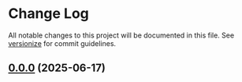 # Change Log

All notable changes to this project will be documented in this file. See [versionize](https://github.com/versionize/versionize) for commit guidelines.

<a name="0.0.0"></a>
## [0.0.0](https://www.github.com/JoaoCrv/Aquila/releases/tag/v0.0.0) (2025-06-17)

